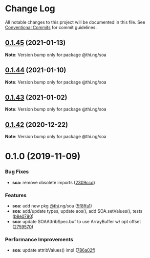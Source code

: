 # Change Log

All notable changes to this project will be documented in this file.
See [Conventional Commits](https://conventionalcommits.org) for commit guidelines.

## [0.1.45](https://github.com/thi-ng/umbrella/compare/@thi.ng/soa@0.1.44...@thi.ng/soa@0.1.45) (2021-01-13)

**Note:** Version bump only for package @thi.ng/soa





## [0.1.44](https://github.com/thi-ng/umbrella/compare/@thi.ng/soa@0.1.43...@thi.ng/soa@0.1.44) (2021-01-10)

**Note:** Version bump only for package @thi.ng/soa





## [0.1.43](https://github.com/thi-ng/umbrella/compare/@thi.ng/soa@0.1.42...@thi.ng/soa@0.1.43) (2021-01-02)

**Note:** Version bump only for package @thi.ng/soa





## [0.1.42](https://github.com/thi-ng/umbrella/compare/@thi.ng/soa@0.1.41...@thi.ng/soa@0.1.42) (2020-12-22)

**Note:** Version bump only for package @thi.ng/soa





# 0.1.0 (2019-11-09)

### Bug Fixes

* **soa:** remove obsolete imports ([2309ccd](https://github.com/thi-ng/umbrella/commit/2309ccd6e581b6f385f4a2720fd2ad5cfb8a0d79))

### Features

* **soa:** add new pkg [@thi](https://github.com/thi).ng/soa ([5f8ffa1](https://github.com/thi-ng/umbrella/commit/5f8ffa175fabc4518f6b931c8c57473ea8ab1a74))
* **soa:** add/update types, update aos(), add SOA.setValues(), tests ([b8e0780](https://github.com/thi-ng/umbrella/commit/b8e07806427041a7ef3413ca47357e3360f6a4c8))
* **soa:** update SOAAttribSpec.buf to use ArrayBuffer w/ opt offset ([2759570](https://github.com/thi-ng/umbrella/commit/27595700ce0df21258dad58e18abf98b8ddb7c30))

### Performance Improvements

* **soa:** update attribValues() impl ([786a02f](https://github.com/thi-ng/umbrella/commit/786a02f66fd0f50e678f3eb048964fadf293db3f))
